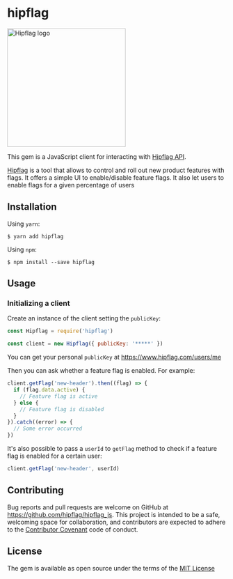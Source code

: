 # hipflag

<img src="https://static.hipflag.com/images/logo.png" width="272"
alt="Hipflag logo">

This gem is a JavaScript client for interacting with [Hipflag
API](https://www.hipflag.com/docs).

[Hipflag](https://www.hipflag.com) is a tool that allows to control and
roll out new product features with flags. It offers a simple UI to
enable/disable feature flags. It also let users to enable flags for
a given percentage of users

## Installation

Using `yarn`:

    $ yarn add hipflag

Using `npm`:

    $ npm install --save hipflag


## Usage

### Initializing a client

Create an instance of the client setting the `publicKey`:

```js
const Hipflag = require('hipflag')

const client = new Hipflag({ publicKey: '*****' })
```

You can get your personal `publicKey` at
https://www.hipflag.com/users/me

Then you can ask whether a feature flag is enabled. For example:

```js
client.getFlag('new-header').then((flag) => {
  if (flag.data.active) {
    // Feature flag is active
  } else {
    // Feature flag is disabled
  }
}).catch((error) => {
  // Some error occurred
})
```

It's also possible to pass a `userId` to `getFlag` method to check if
a feature flag is enabled for a certain user:

```js
client.getFlag('new-header', userId)
```

## Contributing

Bug reports and pull requests are welcome on GitHub at
https://github.com/hipflag/hipflag_js. This project is intended to be
a safe, welcoming space for collaboration, and contributors are expected
to adhere to the [Contributor Covenant](http://contributor-covenant.org)
code of conduct.

## License

The gem is available as open source under the terms of the [MIT
License](https://opensource.org/licenses/MIT)
